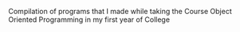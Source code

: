 Compilation of programs that I made while taking the Course Object Oriented Programming in my first year of College